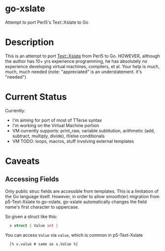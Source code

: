 go-xslate
=========

Attempt to port Perl5's Text::Xslate to Go

Description
===========

This is an attempt to port [Text::Xslate](https://github.com/xslate/p5-Text-Xslate) from Perl5 to Go.
HOWEVER, although the author has 10+ yrs experience programming, he has absolutely no experience developing virtual machines, compilers, et al. Your help is much, much, much needed (note: "appreciated" is an understatement. it's "needed")

Current Status
=======

Currently:

* I'm aiming for port of most of TTerse syntax
* I'm working on the Virtual Machine portion
* VM currently supports: print\_raw, variable subtitution, arithmetic (add, subtract, multiply, divide), if/else conditionals
* VM TODO: loops, macros, stuff involving external templates


Caveats
=======

Accessing Fields
----------------

Only public struc fields are accessible from templates. This is a limitation of the Go language itself.
However, in order to allow smooth(er) migration from p5-Text-Xslate to go-xslate, go-xslate automatically changes the field name's first character to uppercase.

So given a struct like this:

```go
  x struct { Value int }
```

You can access `Value` via `value`, which is common in p5-Text-Xslate

```
  [% x.value # same as x.Value %]
```
